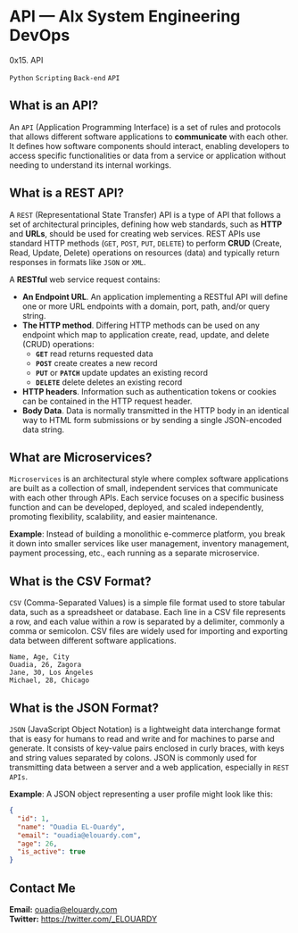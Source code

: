 # API — Alx System Engineering DevOps
0x15. API

``Python``
``Scripting``
``Back-end``
``API``

## What is an API?
An ``API`` (Application Programming Interface) is a set of rules and protocols that allows different software applications to **communicate** with each other. It defines how software components should interact, enabling developers to access specific functionalities or data from a service or application without needing to understand its internal workings.

## What is a REST API?
A ``REST`` (Representational State Transfer) API is a type of API that follows a set of architectural principles, defining how web standards, such as **HTTP** and **URLs**, should be used for creating web services. REST APIs use standard HTTP methods (``GET``, ``POST``, ``PUT``, ``DELETE``) to perform **CRUD** (Create, Read, Update, Delete) operations on resources (data) and typically return responses in formats like ``JSON`` or ``XML``.

A **RESTful** web service request contains:
- **An Endpoint URL**. An application implementing a RESTful API will define one or more URL endpoints with a domain, port, path, and/or query string.
- **The HTTP method**. Differing HTTP methods can be used on any endpoint which map to application create, read, update, and delete (CRUD) operations:
  - **``GET``**	read	returns requested data
  - **``POST``**	create	creates a new record
  - **``PUT``** or **``PATCH``** 	update	updates an existing record
  - **``DELETE``**	delete	deletes an existing record
- **HTTP headers**. Information such as authentication tokens or cookies can be contained in the HTTP request header.
- **Body Data**. Data is normally transmitted in the HTTP body in an identical way to HTML form submissions or by sending a single JSON-encoded data string.


## What are Microservices?
``Microservices`` is an architectural style where complex software applications are built as a collection of small, independent services that communicate with each other through APIs. Each service focuses on a specific business function and can be developed, deployed, and scaled independently, promoting flexibility, scalability, and easier maintenance.

**Example**: Instead of building a monolithic e-commerce platform, you break it down into smaller services like user management, inventory management, payment processing, etc., each running as a separate microservice.

## What is the CSV Format?
``CSV`` (Comma-Separated Values) is a simple file format used to store tabular data, such as a spreadsheet or database. Each line in a CSV file represents a row, and each value within a row is separated by a delimiter, commonly a comma or semicolon. CSV files are widely used for importing and exporting data between different software applications.

```
Name, Age, City
Ouadia, 26, Zagora
Jane, 30, Los Angeles
Michael, 28, Chicago
```

## What is the JSON Format?
``JSON`` (JavaScript Object Notation) is a lightweight data interchange format that is easy for humans to read and write and for machines to parse and generate. It consists of key-value pairs enclosed in curly braces, with keys and string values separated by colons. JSON is commonly used for transmitting data between a server and a web application, especially in ``REST APIs``.

**Example**: A JSON object representing a user profile might look like this:

```json
{
  "id": 1,
  "name": "Ouadia EL-Ouardy",
  "email": "ouadia@elouardy.com",
  "age": 26,
  "is_active": true
}
```

## Contact Me
**Email:** ouadia@elouardy.com \
**Twitter:** https://twitter.com/_ELOUARDY

